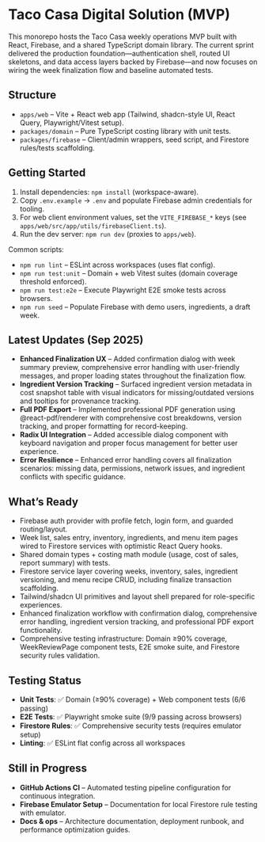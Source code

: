 # Taco Casa Digital Solution (MVP)

This monorepo hosts the Taco Casa weekly operations MVP built with React, Firebase, and a shared TypeScript domain library. The current sprint delivered the production foundation—authentication shell, routed UI skeletons, and data access layers backed by Firebase—and now focuses on wiring the week finalization flow and baseline automated tests.

## Structure

- `apps/web` – Vite + React web app (Tailwind, shadcn-style UI, React Query, Playwright/Vitest setup).
- `packages/domain` – Pure TypeScript costing library with unit tests.
- `packages/firebase` – Client/admin wrappers, seed script, and Firestore rules/tests scaffolding.

## Getting Started

1. Install dependencies: `npm install` (workspace-aware).
2. Copy `.env.example` → `.env` and populate Firebase admin credentials for tooling.
3. For web client environment values, set the `VITE_FIREBASE_*` keys (see `apps/web/src/app/utils/firebaseClient.ts`).
4. Run the dev server: `npm run dev` (proxies to `apps/web`).

Common scripts:

- `npm run lint` – ESLint across workspaces (uses flat config).
- `npm run test:unit` – Domain + web Vitest suites (domain coverage threshold enforced).
- `npm run test:e2e` – Execute Playwright E2E smoke tests across browsers.
- `npm run seed` – Populate Firebase with demo users, ingredients, a draft week.

## Latest Updates (Sep 2025)

- **Enhanced Finalization UX** – Added confirmation dialog with week summary preview, comprehensive error handling with user-friendly messages, and proper loading states throughout the finalization flow.
- **Ingredient Version Tracking** – Surfaced ingredient version metadata in cost snapshot table with visual indicators for missing/outdated versions and tooltips for provenance tracking.
- **Full PDF Export** – Implemented professional PDF generation using @react-pdf/renderer with comprehensive cost breakdowns, version tracking, and proper formatting for record-keeping.
- **Radix UI Integration** – Added accessible dialog component with keyboard navigation and proper focus management for better user experience.
- **Error Resilience** – Enhanced error handling covers all finalization scenarios: missing data, permissions, network issues, and ingredient conflicts with specific guidance.

## What’s Ready

- Firebase auth provider with profile fetch, login form, and guarded routing/layout.
- Week list, sales entry, inventory, ingredients, and menu item pages wired to Firestore services with optimistic React Query hooks.
- Shared domain types + costing math module (usage, cost of sales, report summary) with tests.
- Firestore service layer covering weeks, inventory, sales, ingredient versioning, and menu recipe CRUD, including finalize transaction scaffolding.
- Tailwind/shadcn UI primitives and layout shell prepared for role-specific experiences.
- Enhanced finalization workflow with confirmation dialog, comprehensive error handling, ingredient version tracking, and professional PDF export functionality.
- Comprehensive testing infrastructure: Domain ≥90% coverage, WeekReviewPage component tests, E2E smoke suite, and Firestore security rules validation.

## Testing Status

- **Unit Tests**: ✅ Domain (≥90% coverage) + Web component tests (6/6 passing)
- **E2E Tests**: ✅ Playwright smoke suite (9/9 passing across browsers)
- **Firestore Rules**: ✅ Comprehensive security tests (requires emulator setup)
- **Linting**: ✅ ESLint flat config across all workspaces

## Still in Progress

- **GitHub Actions CI** – Automated testing pipeline configuration for continuous integration.
- **Firebase Emulator Setup** – Documentation for local Firestore rule testing with emulator.
- **Docs & ops** – Architecture documentation, deployment runbook, and performance optimization guides.
